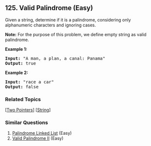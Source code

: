 <!--|This file generated by command(leetcode description); DO NOT EDIT.    |-->
<!--+----------------------------------------------------------------------+-->
<!--|@author    Openset <openset.wang@gmail.com>                           |-->
<!--|@link      https://github.com/openset                                 |-->
<!--|@home      https://github.com/openset/leetcode                        |-->
<!--+----------------------------------------------------------------------+-->

## 125. Valid Palindrome (Easy)

<p>Given a string, determine if it is a palindrome, considering only alphanumeric characters and ignoring cases.</p>

<p><strong>Note:</strong>&nbsp;For the purpose of this problem, we define empty string as valid palindrome.</p>

<p><strong>Example 1:</strong></p>

<pre>
<strong>Input:</strong> &quot;A man, a plan, a canal: Panama&quot;
<strong>Output:</strong> true
</pre>

<p><strong>Example 2:</strong></p>

<pre>
<strong>Input:</strong> &quot;race a car&quot;
<strong>Output:</strong> false
</pre>


### Related Topics
[[Two Pointers](https://github.com/openset/leetcode/tree/master/tag/two-pointers/README.md)] [[String](https://github.com/openset/leetcode/tree/master/tag/string/README.md)] 

### Similar Questions
  1. [Palindrome Linked List](https://github.com/openset/leetcode/tree/master/problems/palindrome-linked-list) (Easy)
  1. [Valid Palindrome II](https://github.com/openset/leetcode/tree/master/problems/valid-palindrome-ii) (Easy)
